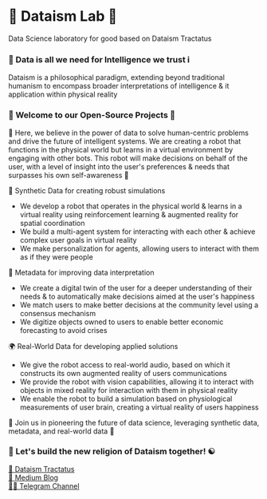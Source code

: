 # 🔭 Dataism Lab 🔬
Data Science laboratory for good based on Dataism Tractatus

### 💾 Data is all we need for Intelligence we trust ℹ️
Dataism is a philosophical paradigm, extending beyond traditional humanism to encompass broader interpretations of intelligence & it application within physical reality

### 👐 Welcome to our Open-Source Projects 🌟
🙌 Here, we believe in the power of data to solve human-centric problems and drive the future of intelligent systems. We are creating a robot that functions in the physical world but learns in a virtual environment by engaging with other bots. This robot will make decisions on behalf of the user, with a level of insight into the user's preferences & needs that surpasses his own self-awareness 🤖

🧪 Synthetic Data for creating robust simulations

- We develop a robot that operates in the physical world & learns in a virtual reality using reinforcement learning & augmented reality for spatial coordination
- We build a multi-agent system for interacting with each other & achieve complex user goals in virtual reality
- We make personalization for agents, allowing users to interact with them as if they were people

🧬 Metadata for improving data interpretation
- We create a digital twin of the user for a deeper understanding of their needs & to automatically make decisions aimed at the user's happiness
- We match users to make better decisions at the community level using a consensus mechanism
- We digitize objects owned to users to enable better economic forecasting to avoid crises

🌍 Real-World Data for developing applied solutions
- We give the robot access to real-world audio, based on which it constructs its own augmented reality of users communications
- We provide the robot with vision capabilities, allowing it to interact with objects in mixed reality for interaction with them in physical reality
- We enable the robot to build a simulation based on physiological measurements of user brain, creating a virtual reality of users happiness

🤝 Join us in pioneering the future of data science, leveraging synthetic data, metadata, and real-world data 🚀

### 🤘 Let's build the new religion of Dataism together! ☯️
[📜 Dataism Tractatus](https://dataism.science)\
[📒 Medium Blog](https://dataism.science)\
[🧑‍💻 Telegram Channel](t.me/dataism_lab)
